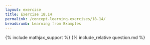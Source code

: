 ```yaml
---
layout: exercise
title: Exercise 18.14
permalink: /concept-learning-exercises/18-14/
breadcrumb: Learning from Examples
---
```


{% include mathjax_support %}
{% include_relative question.md %}
